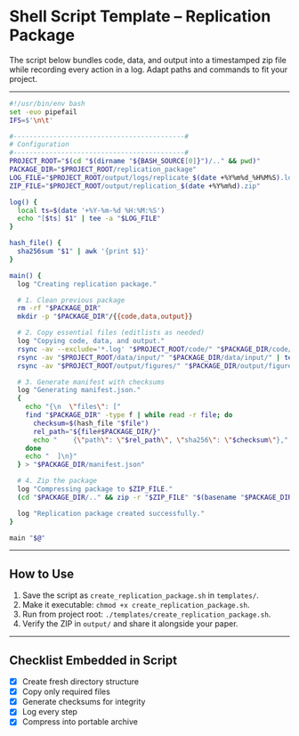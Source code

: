 # Shell Script Template – Replication Package

The script below bundles code, data, and output into a timestamped zip file while recording every action in a log. Adapt paths and commands to fit your project.

---

```bash
#!/usr/bin/env bash
set -euo pipefail
IFS=$'\n\t'

#-------------------------------------------#
# Configuration
#-------------------------------------------#
PROJECT_ROOT="$(cd "$(dirname "${BASH_SOURCE[0]}")/.." && pwd)"
PACKAGE_DIR="$PROJECT_ROOT/replication_package"
LOG_FILE="$PROJECT_ROOT/output/logs/replicate_$(date +%Y%m%d_%H%M%S).log"
ZIP_FILE="$PROJECT_ROOT/output/replication_$(date +%Y%m%d).zip"

log() {
  local ts=$(date '+%Y-%m-%d %H:%M:%S')
  echo "[$ts] $1" | tee -a "$LOG_FILE"
}

hash_file() {
  sha256sum "$1" | awk '{print $1}'
}

main() {
  log "Creating replication package."

  # 1. Clean previous package
  rm -rf "$PACKAGE_DIR"
  mkdir -p "$PACKAGE_DIR"/{{code,data,output}}

  # 2. Copy essential files (editlists as needed)
  log "Copying code, data, and output."
  rsync -av --exclude='*.log' "$PROJECT_ROOT/code/" "$PACKAGE_DIR/code/" | tee -a "$LOG_FILE"
  rsync -av "$PROJECT_ROOT/data/input/" "$PACKAGE_DIR/data/input/" | tee -a "$LOG_FILE"
  rsync -av "$PROJECT_ROOT/output/figures/" "$PACKAGE_DIR/output/figures/" | tee -a "$LOG_FILE"

  # 3. Generate manifest with checksums
  log "Generating manifest.json."
  {
    echo "{\n  \"files\": ["
    find "$PACKAGE_DIR" -type f | while read -r file; do
      checksum=$(hash_file "$file")
      rel_path="${file#$PACKAGE_DIR/}"
      echo "    {\"path\": \"$rel_path\", \"sha256\": \"$checksum\"},"
    done
    echo "  ]\n}"
  } > "$PACKAGE_DIR/manifest.json"

  # 4. Zip the package
  log "Compressing package to $ZIP_FILE."
  (cd "$PACKAGE_DIR/.." && zip -r "$ZIP_FILE" "$(basename "$PACKAGE_DIR")") | tee -a "$LOG_FILE"

  log "Replication package created successfully."
}

main "$@"
```

---

## How to Use

1. Save the script as `create_replication_package.sh` in `templates/`.
2. Make it executable: `chmod +x create_replication_package.sh`.
3. Run from project root: `./templates/create_replication_package.sh`.
4. Verify the ZIP in `output/` and share it alongside your paper.

---

## Checklist Embedded in Script

- [x] Create fresh directory structure
- [x] Copy only required files
- [x] Generate checksums for integrity
- [x] Log every step
- [x] Compress into portable archive